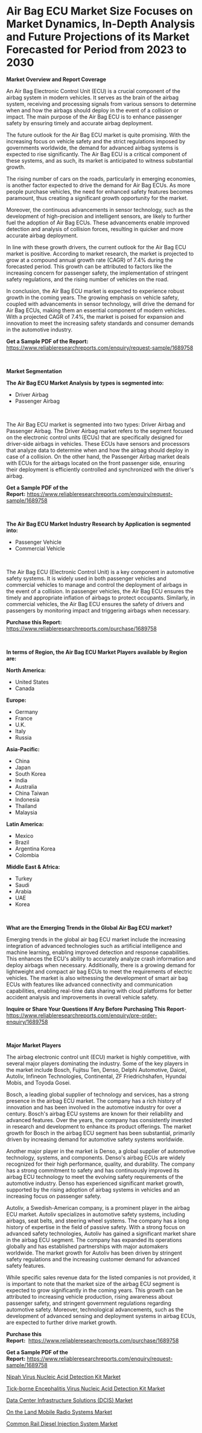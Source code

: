 <p><h1>Air Bag ECU Market Size Focuses on Market Dynamics, In-Depth Analysis and Future Projections of its Market Forecasted for Period from 2023 to 2030</h1></p><p><strong>Market Overview and Report Coverage</strong></p>
<p><p>An Air Bag Electronic Control Unit (ECU) is a crucial component of the airbag system in modern vehicles. It serves as the brain of the airbag system, receiving and processing signals from various sensors to determine when and how the airbags should deploy in the event of a collision or impact. The main purpose of the Air Bag ECU is to enhance passenger safety by ensuring timely and accurate airbag deployment.</p><p>The future outlook for the Air Bag ECU market is quite promising. With the increasing focus on vehicle safety and the strict regulations imposed by governments worldwide, the demand for advanced airbag systems is expected to rise significantly. The Air Bag ECU is a critical component of these systems, and as such, its market is anticipated to witness substantial growth.</p><p>The rising number of cars on the roads, particularly in emerging economies, is another factor expected to drive the demand for Air Bag ECUs. As more people purchase vehicles, the need for enhanced safety features becomes paramount, thus creating a significant growth opportunity for the market.</p><p>Moreover, the continuous advancements in sensor technology, such as the development of high-precision and intelligent sensors, are likely to further fuel the adoption of Air Bag ECUs. These advancements enable improved detection and analysis of collision forces, resulting in quicker and more accurate airbag deployment.</p><p>In line with these growth drivers, the current outlook for the Air Bag ECU market is positive. According to market research, the market is projected to grow at a compound annual growth rate (CAGR) of 7.4% during the forecasted period. This growth can be attributed to factors like the increasing concern for passenger safety, the implementation of stringent safety regulations, and the rising number of vehicles on the road.</p><p>In conclusion, the Air Bag ECU market is expected to experience robust growth in the coming years. The growing emphasis on vehicle safety, coupled with advancements in sensor technology, will drive the demand for Air Bag ECUs, making them an essential component of modern vehicles. With a projected CAGR of 7.4%, the market is poised for expansion and innovation to meet the increasing safety standards and consumer demands in the automotive industry.</p></p>
<p><strong>Get a Sample PDF of the Report:</strong> <a href="https://www.reliableresearchreports.com/enquiry/request-sample/1689758">https://www.reliableresearchreports.com/enquiry/request-sample/1689758</a></p>
<p>&nbsp;</p>
<p><strong>Market Segmentation</strong></p>
<p><strong>The Air Bag ECU Market Analysis by types is segmented into:</strong></p>
<p><ul><li>Driver Airbag</li><li>Passenger Airbag</li></ul></p>
<p>&nbsp;</p>
<p><p>The Air Bag ECU market is segmented into two types: Driver Airbag and Passenger Airbag. The Driver Airbag market refers to the segment focused on the electronic control units (ECUs) that are specifically designed for driver-side airbags in vehicles. These ECUs have sensors and processors that analyze data to determine when and how the airbag should deploy in case of a collision. On the other hand, the Passenger Airbag market deals with ECUs for the airbags located on the front passenger side, ensuring their deployment is efficiently controlled and synchronized with the driver's airbag.</p></p>
<p><strong>Get a Sample PDF of the Report:</strong>&nbsp;<a href="https://www.reliableresearchreports.com/enquiry/request-sample/1689758">https://www.reliableresearchreports.com/enquiry/request-sample/1689758</a></p>
<p>&nbsp;</p>
<p><strong>The Air Bag ECU Market Industry Research by Application is segmented into:</strong></p>
<p><ul><li>Passenger Vehicle</li><li>Commercial Vehicle</li></ul></p>
<p>&nbsp;</p>
<p><p>The Air Bag ECU (Electronic Control Unit) is a key component in automotive safety systems. It is widely used in both passenger vehicles and commercial vehicles to manage and control the deployment of airbags in the event of a collision. In passenger vehicles, the Air Bag ECU ensures the timely and appropriate inflation of airbags to protect occupants. Similarly, in commercial vehicles, the Air Bag ECU ensures the safety of drivers and passengers by monitoring impact and triggering airbags when necessary.</p></p>
<p><strong>Purchase this Report:</strong>&nbsp; <a href="https://www.reliableresearchreports.com/purchase/1689758">https://www.reliableresearchreports.com/purchase/1689758</a></p>
<p>&nbsp;</p>
<p><strong>In terms of Region, the Air Bag ECU Market Players available by Region are:</strong></p>
<p>
    <p> <strong> North America: </strong>
        <ul>
            <li>United States</li>
            <li>Canada</li>
        </ul>
        </p> 
    <p> <strong> Europe: </strong>
        <ul>
            <li>Germany</li>
            <li>France</li>
            <li>U.K.</li>
            <li>Italy</li>
            <li>Russia</li>
        </ul>
        </p> 
    <p> <strong> Asia-Pacific: </strong>
        <ul>
            <li>China</li>
            <li>Japan</li>
            <li>South Korea</li>
            <li>India</li>
            <li>Australia</li>
            <li>China Taiwan</li>
            <li>Indonesia</li>
            <li>Thailand</li>
            <li>Malaysia</li>
        </ul>
        </p> 
    <p> <strong> Latin America: </strong>
        <ul>
            <li>Mexico</li>
            <li>Brazil</li>
            <li>Argentina Korea</li>
            <li>Colombia</li>
        </ul>
        </p> 
    <p> <strong> Middle East & Africa: </strong>
        <ul>
            <li>Turkey</li>
            <li>Saudi</li>
            <li>Arabia</li>
            <li>UAE</li>
            <li>Korea</li>
        </ul>
    </p>
    </p>
<p>&nbsp;</p>
<p><strong>What are the Emerging Trends in the Global Air Bag ECU market?</strong></p>
<p><p>Emerging trends in the global air bag ECU market include the increasing integration of advanced technologies such as artificial intelligence and machine learning, enabling improved detection and response capabilities. This enhances the ECU's ability to accurately analyze crash information and deploy airbags when necessary. Additionally, there is a growing demand for lightweight and compact air bag ECUs to meet the requirements of electric vehicles. The market is also witnessing the development of smart air bag ECUs with features like advanced connectivity and communication capabilities, enabling real-time data sharing with cloud platforms for better accident analysis and improvements in overall vehicle safety.</p></p>
<p><strong>Inquire or Share Your Questions If Any Before Purchasing This Report</strong>- <a href="https://www.reliableresearchreports.com/enquiry/pre-order-enquiry/1689758">https://www.reliableresearchreports.com/enquiry/pre-order-enquiry/1689758</a></p>
<p>&nbsp;</p>
<p><strong>Major Market Players</strong></p>
<p><p>The airbag electronic control unit (ECU) market is highly competitive, with several major players dominating the industry. Some of the key players in the market include Bosch, Fujitsu Ten, Denso, Delphi Automotive, Daicel, Autoliv, Infineon Technologies, Continental, ZF Friedrichshafen, Hyundai Mobis, and Toyoda Gosei.</p><p>Bosch, a leading global supplier of technology and services, has a strong presence in the airbag ECU market. The company has a rich history of innovation and has been involved in the automotive industry for over a century. Bosch's airbag ECU systems are known for their reliability and advanced features. Over the years, the company has consistently invested in research and development to enhance its product offerings. The market growth for Bosch in the airbag ECU segment has been substantial, primarily driven by increasing demand for automotive safety systems worldwide.</p><p>Another major player in the market is Denso, a global supplier of automotive technology, systems, and components. Denso's airbag ECUs are widely recognized for their high performance, quality, and durability. The company has a strong commitment to safety and has continuously improved its airbag ECU technology to meet the evolving safety requirements of the automotive industry. Denso has experienced significant market growth, supported by the rising adoption of airbag systems in vehicles and an increasing focus on passenger safety.</p><p>Autoliv, a Swedish-American company, is a prominent player in the airbag ECU market. Autoliv specializes in automotive safety systems, including airbags, seat belts, and steering wheel systems. The company has a long history of expertise in the field of passive safety. With a strong focus on advanced safety technologies, Autoliv has gained a significant market share in the airbag ECU segment. The company has expanded its operations globally and has established partnerships with major automakers worldwide. The market growth for Autoliv has been driven by stringent safety regulations and the increasing customer demand for advanced safety features.</p><p>While specific sales revenue data for the listed companies is not provided, it is important to note that the market size of the airbag ECU segment is expected to grow significantly in the coming years. This growth can be attributed to increasing vehicle production, rising awareness about passenger safety, and stringent government regulations regarding automotive safety. Moreover, technological advancements, such as the development of advanced sensing and deployment systems in airbag ECUs, are expected to further drive market growth.</p></p>
<p><strong>Purchase this Report:</strong>&nbsp;&nbsp;<a href="https://www.reliableresearchreports.com/purchase/1689758">https://www.reliableresearchreports.com/purchase/1689758</a></p>
<p></p>
<p><strong>Get a Sample PDF of the Report:</strong>&nbsp;<a href="https://www.reliableresearchreports.com/enquiry/request-sample/1689758">https://www.reliableresearchreports.com/enquiry/request-sample/1689758</a></p>
<p><p><a href="https://medium.com/@hotspotelectronicsstore/nipah-virus-nucleic-acid-detection-kit-market-furnishes-information-on-market-share-market-trends-969edb9a1f1e">Nipah Virus Nucleic Acid Detection Kit Market</a></p><p><a href="https://medium.com/@hotspotvendor/tick-borne-encephalitis-virus-nucleic-acid-detection-kit-market-competitive-analysis-market-038e49579d39">Tick-borne Encephalitis Virus Nucleic Acid Detection Kit Market</a></p><p><a href="https://www.linkedin.com/pulse/data-center-infrastructure-solutions-dcis-market-size-growth-qoeaf/">Data Center Infrastructure Solutions (DCIS) Market</a></p><p><a href="https://www.linkedin.com/pulse/land-mobile-radio-systems-market-share-amp-new-trends-analysis-3chaf/">On the Land Mobile Radio Systems Market</a></p><p><a href="https://github.com/ashepherd82/Market-Research-Report-List-1/blob/main/common-rail-diesel-injection-system-market.md">Common Rail Diesel Injection System Market</a></p></p>
